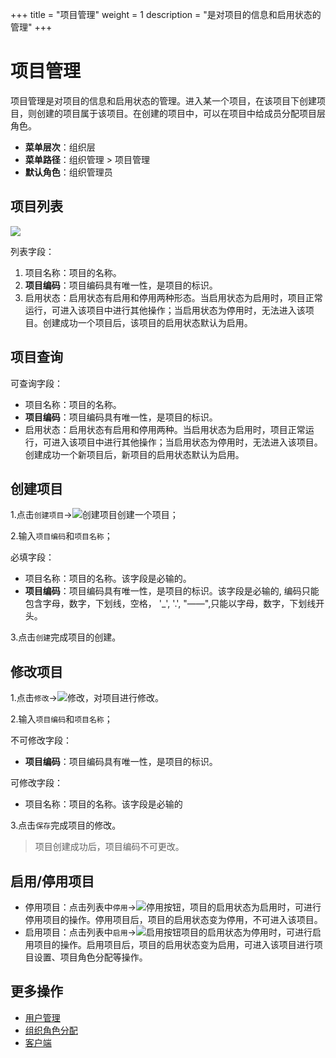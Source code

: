 ﻿+++
title = "项目管理"
weight = 1
description = "是对项目的信息和启用状态的管理"
+++

# 项目管理

项目管理是对项目的信息和启用状态的管理。进入某一个项目，在该项目下创建项目，则创建的项目属于该项目。在创建的项目中，可以在项目中给成员分配项目层角色。

  - **菜单层次**：组织层
  - **菜单路径**：组织管理 > 项目管理
  - **默认角色**：组织管理员

## 项目列表

![](/docs/user-guide/system-configuration/tenant/image/project-list.png)

列表字段：

1. 项目名称：项目的名称。
1. **项目编码**：项目编码具有唯一性，是项目的标识。
1. 启用状态：启用状态有启用和停用两种形态。当启用状态为启用时，项目正常运行，可进入该项目中进行其他操作；当启用状态为停用时，无法进入该项目。创建成功一个项目后，该项目的启用状态默认为启用。

## 项目查询

可查询字段：

- 项目名称：项目的名称。
- **项目编码**：项目编码具有唯一性，是项目的标识。
- 启用状态：启用状态有启用和停用两种。当启用状态为启用时，项目正常运行，可进入该项目中进行其他操作；当启用状态为停用时，无法进入该项目。创建成功一个新项目后，新项目的启用状态默认为启用。

## 创建项目

1.点击`创建项目`→![创建项目](/docs/user-guide/system-configuration/tenant/image/create_project.png)创建一个项目；

2.输入`项目编码`和`项目名称`；

必填字段：

- 项目名称：项目的名称。该字段是必输的。
- **项目编码**：项目编码具有唯一性，是项目的标识。该字段是必输的, 编码只能包含字母，数字，下划线，空格， '_', '.', "——",只能以字母，数字，下划线开头。

3.点击`创建`完成项目的创建。

## 修改项目

1.点击`修改`→![修改](/docs/user-guide/system-configuration/tenant/image/update.png)，对项目进行修改。

2.输入`项目编码`和`项目名称`；

不可修改字段：

- **项目编码**：项目编码具有唯一性，是项目的标识。

可修改字段：

- 项目名称：项目的名称。该字段是必输的

3.点击`保存`完成项目的修改。

<blockquote class="note">
       项目创建成功后，项目编码不可更改。
      </blockquote>

## 启用/停用项目

- 停用项目：点击列表中`停用`→![停用按钮](/docs/user-guide/system-configuration/tenant/image/stop_button.png)，项目的启用状态为启用时，可进行停用项目的操作。停用项目后，项目的启用状态变为停用，不可进入该项目。
- 启用项目：点击列表中`启用`→![启用按钮](/docs/user-guide/system-configuration/tenant/image/start_button.png)项目的启用状态为停用时，可进行启用项目的操作。启用项目后，项目的启用状态变为启用，可进入该项目进行项目设置、项目角色分配等操作。

## 更多操作
- [用户管理](../user)
- [组织角色分配](../role-assignment)
- [客户端](../client)
